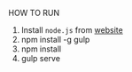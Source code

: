 HOW TO RUN
1. Install `node.js` from [website](https://nodejs.org/)
2. npm install -g gulp
3. npm install
4. gulp serve
